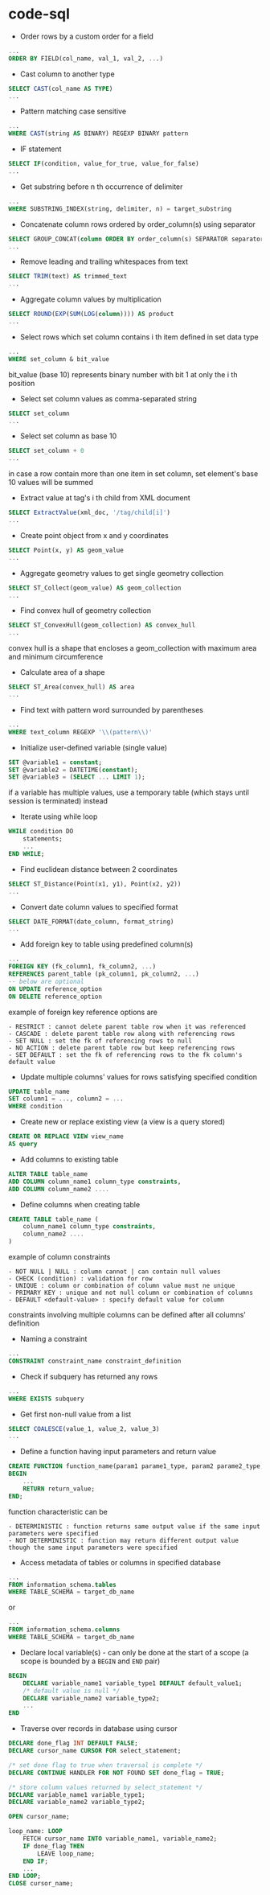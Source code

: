 # code-sql

- Order rows by a custom order for a field

```sql
...
ORDER BY FIELD(col_name, val_1, val_2, ...)
```

- Cast column to another type

```sql
SELECT CAST(col_name AS TYPE)
...
```

- Pattern matching case sensitive

```sql
...
WHERE CAST(string AS BINARY) REGEXP BINARY pattern
```

- IF statement

```sql
SELECT IF(condition, value_for_true, value_for_false)
...
```

- Get substring before n th occurrence of delimiter

```sql
...
WHERE SUBSTRING_INDEX(string, delimiter, n) = target_substring
```

- Concatenate column rows ordered by order_column(s) using separator

```sql
SELECT GROUP_CONCAT(column ORDER BY order_column(s) SEPARATOR separator)
...
```

- Remove leading and trailing whitespaces from text

```sql
SELECT TRIM(text) AS trimmed_text
...
```

- Aggregate column values by multiplication

```sql
SELECT ROUND(EXP(SUM(LOG(column)))) AS product
...
```

- Select rows which set column contains i th item defined in set data type

```sql
...
WHERE set_column & bit_value
```

bit_value (base 10) represents binary number with bit 1 at only the i th position

- Select set column values as comma-separated string

```sql
SELECT set_column
...
```

- Select set column as base 10

```sql
SELECT set_column + 0
...
```

in case a row contain more than one item in set column, set element's base 10 values will be summed

- Extract value at tag's i th child from XML document

```sql
SELECT ExtractValue(xml_doc, '/tag/child[i]')
...
```

- Create point object from x and y coordinates

```sql
SELECT Point(x, y) AS geom_value
...
```

- Aggregate geometry values to get single geometry collection

```sql
SELECT ST_Collect(geom_value) AS geom_collection
...
```

- Find convex hull of geometry collection

```sql
SELECT ST_ConvexHull(geom_collection) AS convex_hull
...
```

convex hull is a shape that encloses a geom_collection with maximum area and minimum circumference

- Calculate area of a shape

```sql
SELECT ST_Area(convex_hull) AS area
...
```

- Find text with pattern word surrounded by parentheses

```sql
...
WHERE text_column REGEXP '\\(pattern\\)'
```

- Initialize user-defined variable (single value)

```sql
SET @variable1 = constant;
SET @variable2 = DATETIME(constant);
SET @variable3 = (SELECT ... LIMIT 1);
```

if a variable has multiple values, use a temporary table (which stays until session is terminated) instead

- Iterate using while loop

```sql
WHILE condition DO
    statements;
    ...
END WHILE;
```

- Find euclidean distance between 2 coordinates

```sql
SELECT ST_Distance(Point(x1, y1), Point(x2, y2))
...
```

- Convert date column values to specified format

```sql
SELECT DATE_FORMAT(date_column, format_string)
...
```

- Add foreign key to table using predefined column(s)

```sql
...
FOREIGN KEY (fk_column1, fk_column2, ...)
REFERENCES parent_table (pk_column1, pk_column2, ...)
-- below are optional
ON UPDATE reference_option
ON DELETE reference_option
```

example of foreign key reference options are

    - RESTRICT : cannot delete parent table row when it was referenced
    - CASCADE : delete parent table row along with referencing rows
    - SET NULL : set the fk of referencing rows to null
    - NO ACTION : delete parent table row but keep referencing rows
    - SET DEFAULT : set the fk of referencing rows to the fk column's default value

- Update multiple columns' values for rows satisfying specified condition

```sql
UPDATE table_name
SET column1 = ..., column2 = ...
WHERE condition
```

- Create new or replace existing view (a view is a query stored)

```sql
CREATE OR REPLACE VIEW view_name
AS query
```

- Add columns to existing table

```sql
ALTER TABLE table_name
ADD COLUMN column_name1 column_type constraints,
ADD COLUMN column_name2 ....
```

- Define columns when creating table

```sql
CREATE TABLE table_name (
    column_name1 column_type constraints,
    column_name2 ....
)
```

example of column constraints

    - NOT NULL | NULL : column cannot | can contain null values
    - CHECK (condition) : validation for row
    - UNIQUE : column or combination of column value must ne unique
    - PRIMARY KEY : unique and not null column or combination of columns
    - DEFAULT <default-value> : specify default value for column

constraints involving multiple columns can be defined after all columns' definition

- Naming a constraint

```sql
...
CONSTRAINT constraint_name constraint_definition
```

- Check if subquery has returned any rows

```sql
...
WHERE EXISTS subquery
```

- Get first non-null value from a list

```sql
SELECT COALESCE(value_1, value_2, value_3)
...
```

- Define a function having input parameters and return value

```sql
CREATE FUNCTION function_name(param1 parame1_type, param2 parame2_type, ...) RETURNS return_value_type characteristic
BEGIN
    ...
    RETURN return_value;
END;
```

function characteristic can be

    - DETERMINISTIC : function returns same output value if the same input parameters were specified
    - NOT DETERMINISTIC : function may return different output value though the same input parameters were specified

- Access metadata of tables or columns in specified database

```sql
...
FROM information_schema.tables
WHERE TABLE_SCHEMA = target_db_name
```

or

```sql
...
FROM information_schema.columns
WHERE TABLE_SCHEMA = target_db_name
```

- Declare local variable(s) - can only be done at the start of a scope (a scope is bounded by a `BEGIN` and `END` pair)

```sql
BEGIN
	DECLARE variable_name1 variable_type1 DEFAULT default_value1;
    /* default value is null */
	DECLARE variable_name2 variable_type2;
    ...
END
```

- Traverse over records in database using cursor

```sql
DECLARE done_flag INT DEFAULT FALSE;
DECLARE cursor_name CURSOR FOR select_statement;

/* set done flag to true when traversal is complete */
DECLARE CONTINUE HANDLER FOR NOT FOUND SET done_flag = TRUE;

/* store column values returned by select_statement */
DECLARE variable_name1 variable_type1;
DECLARE variable_name2 variable_type2;

OPEN cursor_name;

loop_name: LOOP
    FETCH cursor_name INTO variable_name1, variable_name2;
    IF done_flag THEN
        LEAVE loop_name;
    END IF;
    ...
END LOOP;
CLOSE cursor_name;
```
